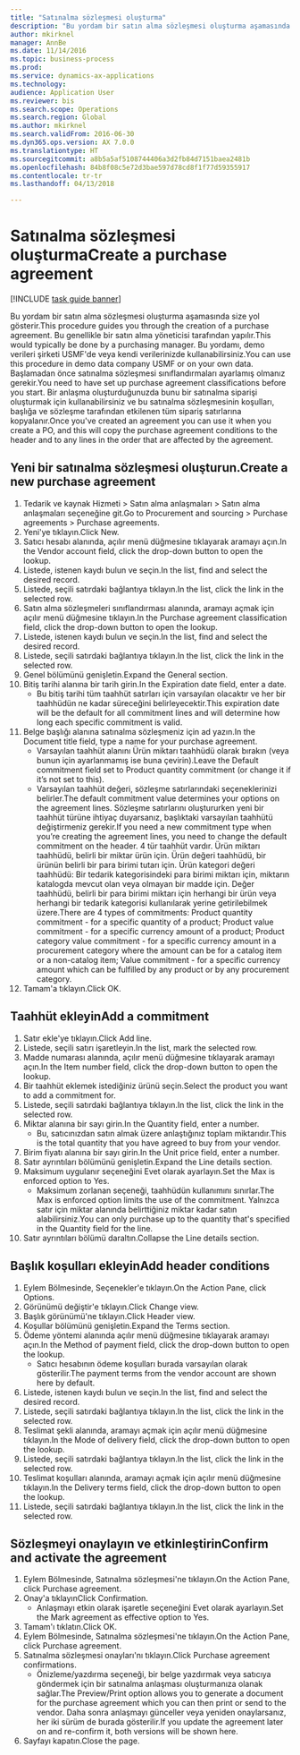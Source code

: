 ```yaml
--- 
title: "Satınalma sözleşmesi oluşturma"
description: "Bu yordam bir satın alma sözleşmesi oluşturma aşamasında size yol gösterir."
author: mkirknel
manager: AnnBe
ms.date: 11/14/2016
ms.topic: business-process
ms.prod: 
ms.service: dynamics-ax-applications
ms.technology: 
audience: Application User
ms.reviewer: bis
ms.search.scope: Operations
ms.search.region: Global
ms.author: mkirknel
ms.search.validFrom: 2016-06-30
ms.dyn365.ops.version: AX 7.0.0
ms.translationtype: HT
ms.sourcegitcommit: a8b5a5af5108744406a3d2fb84d7151baea2481b
ms.openlocfilehash: 84b8f08c5e72d3bae597d78cd8f1f77d59355917
ms.contentlocale: tr-tr
ms.lasthandoff: 04/13/2018

---
```

# <a name="create-a-purchase-agreement"></a><span data-ttu-id="049f5-103">Satınalma sözleşmesi oluşturma</span><span class="sxs-lookup"><span data-stu-id="049f5-103">Create a purchase agreement</span></span>

[!INCLUDE [task guide banner](../../includes/task-guide-banner.md)]

<span data-ttu-id="049f5-104">Bu yordam bir satın alma sözleşmesi oluşturma aşamasında size yol gösterir.</span><span class="sxs-lookup"><span data-stu-id="049f5-104">This procedure guides you through the creation of a purchase agreement.</span></span> <span data-ttu-id="049f5-105">Bu genellikle bir satın alma yöneticisi tarafından yapılır.</span><span class="sxs-lookup"><span data-stu-id="049f5-105">This would typically be done by a purchasing manager.</span></span> <span data-ttu-id="049f5-106">Bu yordamı, demo verileri şirketi USMF'de veya kendi verilerinizde kullanabilirsiniz.</span><span class="sxs-lookup"><span data-stu-id="049f5-106">You can use this procedure in demo data company USMF or on your own data.</span></span> <span data-ttu-id="049f5-107">Başlamadan önce satınalma sözleşmesi sınıflandırmaları ayarlamış olmanız gerekir.</span><span class="sxs-lookup"><span data-stu-id="049f5-107">You need to have set up purchase agreement classifications before you start.</span></span> <span data-ttu-id="049f5-108">Bir anlaşma oluşturduğunuzda bunu bir satınalma siparişi oluşturmak için kullanabilirsiniz ve bu satınalma sözleşmesinin koşulları, başlığa ve sözleşme tarafından etkilenen tüm sipariş satırlarına kopyalanır.</span><span class="sxs-lookup"><span data-stu-id="049f5-108">Once you've created an agreement you can use it when you create a PO, and this will copy the purchase agreement conditions to the header and to any lines in the order that are affected by the agreement.</span></span>


## <a name="create-a-new-purchase-agreement"></a><span data-ttu-id="049f5-109">Yeni bir satınalma sözleşmesi oluşturun.</span><span class="sxs-lookup"><span data-stu-id="049f5-109">Create a new purchase agreement</span></span>
1. <span data-ttu-id="049f5-110">Tedarik ve kaynak Hizmeti > Satın alma anlaşmaları > Satın alma anlaşmaları seçeneğine git.</span><span class="sxs-lookup"><span data-stu-id="049f5-110">Go to Procurement and sourcing > Purchase agreements > Purchase agreements.</span></span>
2. <span data-ttu-id="049f5-111">Yeni'ye tıklayın.</span><span class="sxs-lookup"><span data-stu-id="049f5-111">Click New.</span></span>
3. <span data-ttu-id="049f5-112">Satıcı hesabı alanında, açılır menü düğmesine tıklayarak aramayı açın.</span><span class="sxs-lookup"><span data-stu-id="049f5-112">In the Vendor account field, click the drop-down button to open the lookup.</span></span>
4. <span data-ttu-id="049f5-113">Listede, istenen kaydı bulun ve seçin.</span><span class="sxs-lookup"><span data-stu-id="049f5-113">In the list, find and select the desired record.</span></span>
5. <span data-ttu-id="049f5-114">Listede, seçili satırdaki bağlantıya tıklayın.</span><span class="sxs-lookup"><span data-stu-id="049f5-114">In the list, click the link in the selected row.</span></span>
6. <span data-ttu-id="049f5-115">Satın alma sözleşmeleri sınıflandırması alanında, aramayı açmak için açılır menü düğmesine tıklayın.</span><span class="sxs-lookup"><span data-stu-id="049f5-115">In the Purchase agreement classification field, click the drop-down button to open the lookup.</span></span>
7. <span data-ttu-id="049f5-116">Listede, istenen kaydı bulun ve seçin.</span><span class="sxs-lookup"><span data-stu-id="049f5-116">In the list, find and select the desired record.</span></span>
8. <span data-ttu-id="049f5-117">Listede, seçili satırdaki bağlantıya tıklayın.</span><span class="sxs-lookup"><span data-stu-id="049f5-117">In the list, click the link in the selected row.</span></span>
9. <span data-ttu-id="049f5-118">Genel bölümünü genişletin.</span><span class="sxs-lookup"><span data-stu-id="049f5-118">Expand the General section.</span></span>
10. <span data-ttu-id="049f5-119">Bitiş tarihi alanına bir tarih girin.</span><span class="sxs-lookup"><span data-stu-id="049f5-119">In the Expiration date field, enter a date.</span></span>
    * <span data-ttu-id="049f5-120">Bu bitiş tarihi tüm taahhüt satırları için varsayılan olacaktır ve her bir taahhüdün ne kadar süreceğini belirleyecektir.</span><span class="sxs-lookup"><span data-stu-id="049f5-120">This expiration date will be the default for all commitment lines and will determine how long each specific commitment is valid.</span></span>  
11. <span data-ttu-id="049f5-121">Belge başlığı alanına satınalma sözleşmeniz için ad yazın.</span><span class="sxs-lookup"><span data-stu-id="049f5-121">In the Document title field, type a name for your purchase agreement.</span></span>
    * <span data-ttu-id="049f5-122">Varsayılan taahhüt alanını Ürün miktarı taahhüdü olarak bırakın (veya bunun için ayarlanmamış ise buna çevirin).</span><span class="sxs-lookup"><span data-stu-id="049f5-122">Leave the Default commitment field set to Product quantity commitment (or change it if it’s not set to this).</span></span>  
    * <span data-ttu-id="049f5-123">Varsayılan taahhüt değeri, sözleşme satırlarındaki seçeneklerinizi belirler.</span><span class="sxs-lookup"><span data-stu-id="049f5-123">The default commitment value determines your options on the agreement lines.</span></span> <span data-ttu-id="049f5-124">Sözleşme satırlarını oluştururken yeni bir taahhüt türüne ihtiyaç duyarsanız, başlıktaki varsayılan taahhütü değiştirmeniz gerekir.</span><span class="sxs-lookup"><span data-stu-id="049f5-124">If you need a new commitment type when you’re creating the agreement lines, you need to change the default commitment on the header.</span></span>  <span data-ttu-id="049f5-125">4 tür taahhüt vardır. Ürün miktarı taahhüdü, belirli bir miktar ürün için. Ürün değeri taahhüdü, bir ürünün belirli bir para birimi tutarı için. Ürün kategori değeri taahhüdü: Bir tedarik kategorisindeki para birimi miktarı için, miktarın katalogda mevcut olan veya olmayan bir madde için. Değer taahhüdü, belirli bir para birimi miktarı için herhangi bir ürün veya herhangi bir tedarik kategorisi kullanılarak yerine getirilebilmek üzere.</span><span class="sxs-lookup"><span data-stu-id="049f5-125">There are 4 types of commitments: Product quantity commitment - for a specific quantity of a product; Product value commitment - for a specific currency amount of a product; Product category value commitment - for a specific currency amount in a procurement category where the amount can be for a catalog item or a non-catalog item; Value commitment - for a specific currency amount which can be fulfilled by any product or by any procurement category.</span></span>  
12. <span data-ttu-id="049f5-126">Tamam'a tıklayın.</span><span class="sxs-lookup"><span data-stu-id="049f5-126">Click OK.</span></span>

## <a name="add-a-commitment"></a><span data-ttu-id="049f5-127">Taahhüt ekleyin</span><span class="sxs-lookup"><span data-stu-id="049f5-127">Add a commitment</span></span>
1. <span data-ttu-id="049f5-128">Satır ekle'ye tıklayın.</span><span class="sxs-lookup"><span data-stu-id="049f5-128">Click Add line.</span></span>
2. <span data-ttu-id="049f5-129">Listede, seçili satırı işaretleyin.</span><span class="sxs-lookup"><span data-stu-id="049f5-129">In the list, mark the selected row.</span></span>
3. <span data-ttu-id="049f5-130">Madde numarası alanında, açılır menü düğmesine tıklayarak aramayı açın.</span><span class="sxs-lookup"><span data-stu-id="049f5-130">In the Item number field, click the drop-down button to open the lookup.</span></span>
4. <span data-ttu-id="049f5-131">Bir taahhüt eklemek istediğiniz ürünü seçin.</span><span class="sxs-lookup"><span data-stu-id="049f5-131">Select the product you want to add a commitment for.</span></span>
5. <span data-ttu-id="049f5-132">Listede, seçili satırdaki bağlantıya tıklayın.</span><span class="sxs-lookup"><span data-stu-id="049f5-132">In the list, click the link in the selected row.</span></span>
6. <span data-ttu-id="049f5-133">Miktar alanına bir sayı girin.</span><span class="sxs-lookup"><span data-stu-id="049f5-133">In the Quantity field, enter a number.</span></span>
    * <span data-ttu-id="049f5-134">Bu, satıcınızdan satın almak üzere anlaştığınız toplam miktarıdır.</span><span class="sxs-lookup"><span data-stu-id="049f5-134">This is the total quantity that you have agreed to buy from your vendor.</span></span>  
7. <span data-ttu-id="049f5-135">Birim fiyatı alanına bir sayı girin.</span><span class="sxs-lookup"><span data-stu-id="049f5-135">In the Unit price field, enter a number.</span></span>
8. <span data-ttu-id="049f5-136">Satır ayrıntıları bölümünü genişletin.</span><span class="sxs-lookup"><span data-stu-id="049f5-136">Expand the Line details section.</span></span>
9. <span data-ttu-id="049f5-137">Maksimum uygulanır seçeneğini Evet olarak ayarlayın.</span><span class="sxs-lookup"><span data-stu-id="049f5-137">Set the Max is enforced option to Yes.</span></span>
    * <span data-ttu-id="049f5-138">Maksimum zorlanan seçeneği, taahhüdün kullanımını sınırlar.</span><span class="sxs-lookup"><span data-stu-id="049f5-138">The Max is enforced option limits the use of the commitment.</span></span> <span data-ttu-id="049f5-139">Yalnızca satır için miktar alanında belirttiğiniz miktar kadar satın alabilirsiniz.</span><span class="sxs-lookup"><span data-stu-id="049f5-139">You can only purchase up to the quantity that's specified in the Quantity field for the line.</span></span>  
10. <span data-ttu-id="049f5-140">Satır ayrıntıları bölümü daraltın.</span><span class="sxs-lookup"><span data-stu-id="049f5-140">Collapse the Line details section.</span></span>

## <a name="add-header-conditions"></a><span data-ttu-id="049f5-141">Başlık koşulları ekleyin</span><span class="sxs-lookup"><span data-stu-id="049f5-141">Add header conditions</span></span>
1. <span data-ttu-id="049f5-142">Eylem Bölmesinde, Seçenekler'e tıklayın.</span><span class="sxs-lookup"><span data-stu-id="049f5-142">On the Action Pane, click Options.</span></span>
2. <span data-ttu-id="049f5-143">Görünümü değiştir'e tıklayın.</span><span class="sxs-lookup"><span data-stu-id="049f5-143">Click Change view.</span></span>
3. <span data-ttu-id="049f5-144">Başlık görünümü'ne tıklayın.</span><span class="sxs-lookup"><span data-stu-id="049f5-144">Click Header view.</span></span>
4. <span data-ttu-id="049f5-145">Koşullar bölümünü genişletin.</span><span class="sxs-lookup"><span data-stu-id="049f5-145">Expand the Terms section.</span></span>
5. <span data-ttu-id="049f5-146">Ödeme yöntemi alanında açılır menü düğmesine tıklayarak aramayı açın.</span><span class="sxs-lookup"><span data-stu-id="049f5-146">In the Method of payment field, click the drop-down button to open the lookup.</span></span>
    * <span data-ttu-id="049f5-147">Satıcı hesabının ödeme koşulları burada varsayılan olarak gösterilir.</span><span class="sxs-lookup"><span data-stu-id="049f5-147">The payment terms from the vendor account are shown here by default.</span></span>       
6. <span data-ttu-id="049f5-148">Listede, istenen kaydı bulun ve seçin.</span><span class="sxs-lookup"><span data-stu-id="049f5-148">In the list, find and select the desired record.</span></span>
7. <span data-ttu-id="049f5-149">Listede, seçili satırdaki bağlantıya tıklayın.</span><span class="sxs-lookup"><span data-stu-id="049f5-149">In the list, click the link in the selected row.</span></span>
8. <span data-ttu-id="049f5-150">Teslimat şekli alanında, aramayı açmak için açılır menü düğmesine tıklayın.</span><span class="sxs-lookup"><span data-stu-id="049f5-150">In the Mode of delivery field, click the drop-down button to open the lookup.</span></span>
9. <span data-ttu-id="049f5-151">Listede, seçili satırdaki bağlantıya tıklayın.</span><span class="sxs-lookup"><span data-stu-id="049f5-151">In the list, click the link in the selected row.</span></span>
10. <span data-ttu-id="049f5-152">Teslimat koşulları alanında, aramayı açmak için açılır menü düğmesine tıklayın.</span><span class="sxs-lookup"><span data-stu-id="049f5-152">In the Delivery terms field, click the drop-down button to open the lookup.</span></span>
11. <span data-ttu-id="049f5-153">Listede, seçili satırdaki bağlantıya tıklayın.</span><span class="sxs-lookup"><span data-stu-id="049f5-153">In the list, click the link in the selected row.</span></span>

## <a name="confirm-and-activate-the-agreement"></a><span data-ttu-id="049f5-154">Sözleşmeyi onaylayın ve etkinleştirin</span><span class="sxs-lookup"><span data-stu-id="049f5-154">Confirm and activate the agreement</span></span>
1. <span data-ttu-id="049f5-155">Eylem Bölmesinde, Satınalma sözleşmesi'ne tıklayın.</span><span class="sxs-lookup"><span data-stu-id="049f5-155">On the Action Pane, click Purchase agreement.</span></span>
2. <span data-ttu-id="049f5-156">Onay'a tıklayın</span><span class="sxs-lookup"><span data-stu-id="049f5-156">Click Confirmation.</span></span>
    * <span data-ttu-id="049f5-157">Anlaşmayı etkin olarak işaretle seçeneğini Evet olarak ayarlayın.</span><span class="sxs-lookup"><span data-stu-id="049f5-157">Set the Mark agreement as effective option to Yes.</span></span>  
3. <span data-ttu-id="049f5-158">Tamam'ı tıklatın.</span><span class="sxs-lookup"><span data-stu-id="049f5-158">Click OK.</span></span>
4. <span data-ttu-id="049f5-159">Eylem Bölmesinde, Satınalma sözleşmesi'ne tıklayın.</span><span class="sxs-lookup"><span data-stu-id="049f5-159">On the Action Pane, click Purchase agreement.</span></span>
5. <span data-ttu-id="049f5-160">Satınalma sözleşmesi onayları'nı tıklayın.</span><span class="sxs-lookup"><span data-stu-id="049f5-160">Click Purchase agreement confirmations.</span></span>
    * <span data-ttu-id="049f5-161">Önizleme/yazdırma seçeneği, bir belge yazdırmak veya satıcıya göndermek için bir satınalma anlaşması oluşturmanıza olanak sağlar.</span><span class="sxs-lookup"><span data-stu-id="049f5-161">The Preview/Print option allows you to generate a document for the purchase agreement which you can then print or send to the vendor.</span></span> <span data-ttu-id="049f5-162">Daha sonra anlaşmayı günceller veya yeniden onaylarsanız, her iki sürüm de burada gösterilir.</span><span class="sxs-lookup"><span data-stu-id="049f5-162">If you update the agreement later on and re-confirm it, both versions will be shown here.</span></span>  
6. <span data-ttu-id="049f5-163">Sayfayı kapatın.</span><span class="sxs-lookup"><span data-stu-id="049f5-163">Close the page.</span></span>


